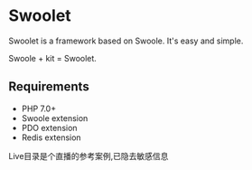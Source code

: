 # Swoolet

Swoolet is a framework based on Swoole. It's easy and simple.

Swoole + kit = Swoolet.

## Requirements

* PHP 7.0+
* Swoole extension
* PDO extension
* Redis extension



Live目录是个直播的参考案例,已隐去敏感信息

